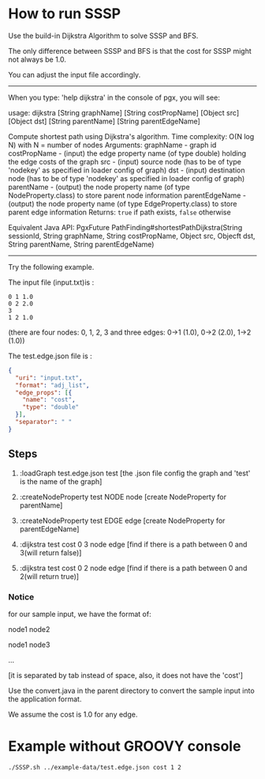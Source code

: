 # How to run SSSP

Use the build-in Dijkstra Algorithm to solve SSSP and BFS.

The only difference between SSSP and BFS is that the cost for SSSP might not always be 1.0.

You can adjust the input file accordingly.

--------------------------------------
When you type: 'help dijkstra' in the console of pgx, you will see:

usage: dijkstra [String graphName] [String costPropName] [Object src] [Object dst] [String parentName] [String parentEdgeName] 

Compute shortest path using Dijkstra's algorithm. Time complexity: O(N log N) with N = number of nodes
Arguments:
graphName - graph id
costPropName - (input) the edge property name (of type double) holding the edge costs of the graph
src - (input) source node (has to be of type 'nodekey' as specified in loader config of graph)
dst - (input) destination node (has to be of type 'nodekey' as specified in loader config of graph)
parentName - (output) the node property name (of type NodeProperty.class) to store parent node information
parentEdgeName - (output) the node property name (of type EdgeProperty.class) to store parent edge information
Returns: <code>true</code> if path exists, <code>false</code> otherwise

Equivalent Java API: PgxFuture<Boolean> PathFinding#shortestPathDijkstra(String sessionId, String graphName, String costPropName, Object src, Objecft dst, String parentName, String parentEdgeName)

---------------------------------------

Try the following example.

The input file (input.txt)is :

```
0 1 1.0
0 2 2.0
3
1 2 1.0
```

(there are four nodes: 0, 1, 2, 3 and three edges: 0->1 (1.0), 0->2 (2.0), 1->2 (1.0))

The test.edge.json file is :

```json
{
  "uri": "input.txt", 
  "format": "adj_list",
  "edge_props": [{ 
    "name": "cost", 
    "type": "double" 
  }],
  "separator": " "
}
```

## Steps

1. :loadGraph test.edge.json test
[the .json file config the graph and 'test' is the name of the graph]

2. :createNodeProperty test NODE node
[create NodeProperty for parentName]

3. :createNodeProperty test EDGE edge
[create NodeProperty for parentEdgeName]

4. :dijkstra test cost 0 3 node edge
[find if there is a path between 0 and 3(will return false)]

5. :dijkstra test cost 0 2 node edge
[find if there is a path between 0 and 2(will return true)]

### Notice

for our sample input, we have the format of:

node1 node2

node1 node3

...

[it is separated by tab instead of space, also, it does not have the 'cost']

Use the convert.java in the parent directory to convert the sample input into the application format.

We assume the cost is 1.0 for any edge.



# Example without GROOVY console

```
./SSSP.sh ../example-data/test.edge.json cost 1 2
```